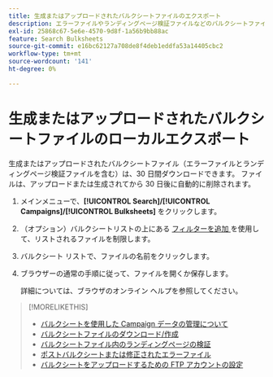 ```yaml
---
title: 生成またはアップロードされたバルクシートファイルのエクスポート
description: エラーファイルやランディングページ検証ファイルなどのバルクシートファイルのダウンロード方法を説明します。
exl-id: 25868c67-5e6e-4570-9d8f-1a56b9bb88ac
feature: Search Bulksheets
source-git-commit: e16bc62127a708de8f4deb1eddfa53a14405cbc2
workflow-type: tm+mt
source-wordcount: '141'
ht-degree: 0%

---
```


# 生成またはアップロードされたバルクシートファイルのローカルエクスポート

生成またはアップロードされたバルクシートファイル（エラーファイルとランディングページ検証ファイルを含む）は、30 日間ダウンロードできます。 ファイルは、アップロードまたは生成されてから 30 日後に自動的に削除されます。

1. メインメニューで、**[!UICONTROL Search]/[!UICONTROL Campaigns]/[!UICONTROL Bulksheets]** をクリックします。

1. （オプション）バルクシートリストの上にある [ フィルターを追加 ](/help/search-social-commerce/common-tasks/data-views/ad-hoc-settings/column-filter-apply-from-column-heading.md) を使用して、リストされるファイルを制限します。

1. バルクシート リストで、ファイルの名前をクリックします。

1. ブラウザーの通常の手順に従って、ファイルを開くか保存します。

   詳細については、ブラウザのオンライン ヘルプを参照してください。

>[!MORELIKETHIS]
>
>* [ バルクシートを使用した Campaign データの管理について ](bulksheet-about.md)
>* [ バルクシートファイルのダウンロード/作成 ](/help/search-social-commerce/campaign-management/bulksheets/bulksheet-download.md)
>* [ バルクシートファイル内のランディングページの検証 ](bulksheet-validate-landing-pages.md)
>* [ ポストバルクシートまたは修正されたエラーファイル ](bulksheet-post.md)
>* [ バルクシートをアップロードするための FTP アカウントの設定 ](/help/search-social-commerce/campaign-management/bulksheets/bulksheet-ftp-account.md)
